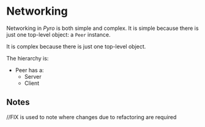 ﻿# Networking

Networking in *Pyro* is both simple and complex. It is simple because there is just one top-level object: a `Peer`
instance.

It is complex because there is just one top-level object.

The hierarchy is:

- Peer has a:
    - Server
    - Client

## Notes

//FIX is used to note where changes due to refactoring are required











